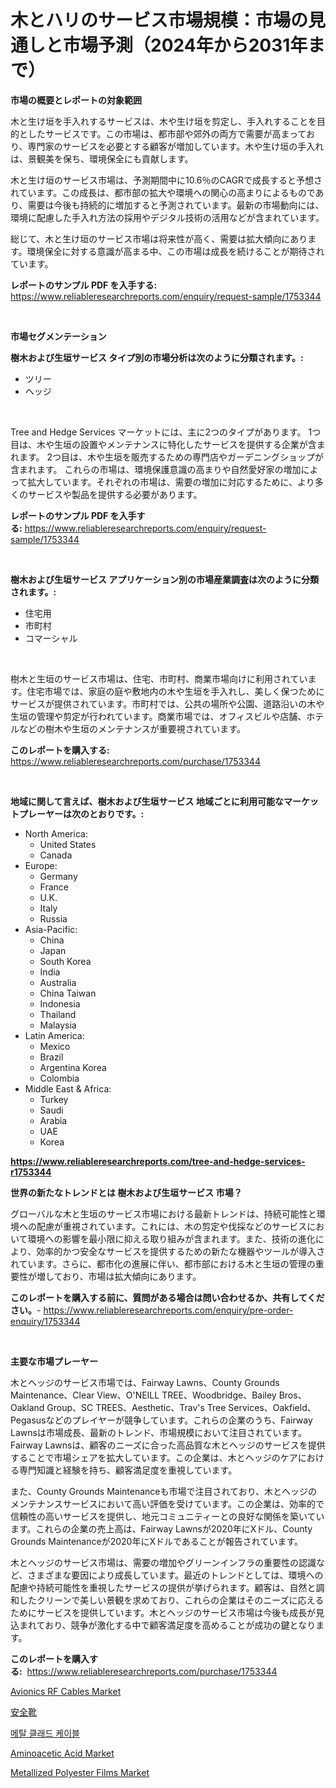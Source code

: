 <p><h1>木とハリのサービス市場規模：市場の見通しと市場予測（2024年から2031年まで）</h1></p><p><strong>市場の概要とレポートの対象範囲</strong></p>
<p><p>木と生け垣を手入れするサービスは、木や生け垣を剪定し、手入れすることを目的としたサービスです。この市場は、都市部や郊外の両方で需要が高まっており、専門家のサービスを必要とする顧客が増加しています。木や生け垣の手入れは、景観美を保ち、環境保全にも貢献します。</p><p>木と生け垣のサービス市場は、予測期間中に10.6％のCAGRで成長すると予想されています。この成長は、都市部の拡大や環境への関心の高まりによるものであり、需要は今後も持続的に増加すると予測されています。最新の市場動向には、環境に配慮した手入れ方法の採用やデジタル技術の活用などが含まれています。</p><p>総じて、木と生け垣のサービス市場は将来性が高く、需要は拡大傾向にあります。環境保全に対する意識が高まる中、この市場は成長を続けることが期待されています。</p></p>
<p><strong>レポートのサンプル PDF を入手する:</strong> <a href="https://www.reliableresearchreports.com/enquiry/request-sample/1753344">https://www.reliableresearchreports.com/enquiry/request-sample/1753344</a></p>
<p>&nbsp;</p>
<p><strong>市場セグメンテーション</strong></p>
<p><strong>樹木および生垣サービス タイプ別の市場分析は次のように分類されます。:</strong></p>
<p><ul><li>ツリー</li><li>ヘッジ</li></ul></p>
<p>&nbsp;</p>
<p><p>Tree and Hedge Services マーケットには、主に2つのタイプがあります。 1つ目は、木や生垣の設置やメンテナンスに特化したサービスを提供する企業が含まれます。 2つ目は、木や生垣を販売するための専門店やガーデニングショップが含まれます。 これらの市場は、環境保護意識の高まりや自然愛好家の増加によって拡大しています。それぞれの市場は、需要の増加に対応するために、より多くのサービスや製品を提供する必要があります。</p></p>
<p><strong>レポートのサンプル PDF を入手する:</strong>&nbsp;<a href="https://www.reliableresearchreports.com/enquiry/request-sample/1753344">https://www.reliableresearchreports.com/enquiry/request-sample/1753344</a></p>
<p>&nbsp;</p>
<p><strong> 樹木および生垣サービス アプリケーション別の市場産業調査は次のように分類されます。:</strong></p>
<p><ul><li>住宅用</li><li>市町村</li><li>コマーシャル</li></ul></p>
<p>&nbsp;</p>
<p><p>樹木と生垣のサービス市場は、住宅、市町村、商業市場向けに利用されています。住宅市場では、家庭の庭や敷地内の木や生垣を手入れし、美しく保つためにサービスが提供されています。市町村では、公共の場所や公園、道路沿いの木や生垣の管理や剪定が行われています。商業市場では、オフィスビルや店舗、ホテルなどの樹木や生垣のメンテナンスが重要視されています。</p></p>
<p><strong>このレポートを購入する:</strong>&nbsp; <a href="https://www.reliableresearchreports.com/purchase/1753344">https://www.reliableresearchreports.com/purchase/1753344</a></p>
<p>&nbsp;</p>
<p><strong>地域に関して言えば、樹木および生垣サービス 地域ごとに利用可能なマーケットプレーヤーは次のとおりです。:</strong></p>
<p><ul>
    <li>
        North America:
        <ul>
            <li>United States</li>
            <li>Canada</li>
        </ul>
    </li>
    <li>
        Europe:
        <ul>
            <li>Germany</li>
            <li>France</li>
            <li>U.K.</li>
            <li>Italy</li>
            <li>Russia</li>
        </ul>
    </li>
    <li>
        Asia-Pacific:
        <ul>
            <li>China</li>
            <li>Japan</li>
            <li>South Korea</li>
            <li>India</li>
            <li>Australia</li>
            <li>China Taiwan</li>
            <li>Indonesia</li>
            <li>Thailand</li>
            <li>Malaysia</li>
        </ul>
    </li>
    <li>
        Latin America:
        <ul>
            <li>Mexico</li>
            <li>Brazil</li>
            <li>Argentina Korea</li>
            <li>Colombia</li>
        </ul>
    </li>
    <li>
        Middle East & Africa:
        <ul>
            <li>Turkey</li>
            <li>Saudi</li>
            <li>Arabia</li>
            <li>UAE</li>
            <li>Korea</li>
        </ul>
    </li>
    </ul></p>
<p><strong><a href="https://www.reliableresearchreports.com/tree-and-hedge-services-r1753344">https://www.reliableresearchreports.com/tree-and-hedge-services-r1753344</a></strong>&nbsp;</p>
<p><strong>世界の新たなトレンドとは 樹木および生垣サービス 市場？</strong></p>
<p><p>グローバルな木と生垣のサービス市場における最新トレンドは、持続可能性と環境への配慮が重視されています。これには、木の剪定や伐採などのサービスにおいて環境への影響を最小限に抑える取り組みが含まれます。また、技術の進化により、効率的かつ安全なサービスを提供するための新たな機器やツールが導入されています。さらに、都市化の進展に伴い、都市部における木と生垣の管理の重要性が増しており、市場は拡大傾向にあります。</p></p>
<p><strong>このレポートを購入する前に、質問がある場合は問い合わせるか、共有してください。</strong>- <a href="https://www.reliableresearchreports.com/enquiry/pre-order-enquiry/1753344">https://www.reliableresearchreports.com/enquiry/pre-order-enquiry/1753344</a></p>
<p>&nbsp;</p>
<p><strong>主要な市場プレーヤー</strong></p>
<p><p>木とヘッジのサービス市場では、Fairway Lawns、County Grounds Maintenance、Clear View、O'NEILL TREE、Woodbridge、Bailey Bros、Oakland Group、SC TREES、Aesthetic、Trav's Tree Services、Oakfield、Pegasusなどのプレイヤーが競争しています。これらの企業のうち、Fairway Lawnsは市場成長、最新のトレンド、市場規模において注目されています。Fairway Lawnsは、顧客のニーズに合った高品質な木とヘッジのサービスを提供することで市場シェアを拡大しています。この企業は、木とヘッジのケアにおける専門知識と経験を持ち、顧客満足度を重視しています。</p><p>また、County Grounds Maintenanceも市場で注目されており、木とヘッジのメンテナンスサービスにおいて高い評価を受けています。この企業は、効率的で信頼性の高いサービスを提供し、地元コミュニティーとの良好な関係を築いています。これらの企業の売上高は、Fairway Lawnsが2020年にXドル、County Grounds Maintenanceが2020年にXドルであることが報告されています。</p><p>木とヘッジのサービス市場は、需要の増加やグリーンインフラの重要性の認識など、さまざまな要因により成長しています。最近のトレンドとしては、環境への配慮や持続可能性を重視したサービスの提供が挙げられます。顧客は、自然と調和したクリーンで美しい景観を求めており、これらの企業はそのニーズに応えるためにサービスを提供しています。木とヘッジのサービス市場は今後も成長が見込まれており、競争が激化する中で顧客満足度を高めることが成功の鍵となります。</p></p>
<p><strong>このレポートを購入する:</strong>&nbsp;&nbsp;<a href="https://www.reliableresearchreports.com/purchase/1753344">https://www.reliableresearchreports.com/purchase/1753344</a></p>
<p><p><a href="https://rainy-horn-d69.notion.site/Avionics-RF-Cables-Market-Trends-and-Market-Analysis-forecasted-for-period-2024-2031-9a1c52046b914ef88a27288aeabc7dca">Avionics RF Cables Market</a></p><p><a href="https://medium.com/@isacsimnis20231/%E5%AE%89%E5%85%A8%E9%9D%B4%E3%81%AE%E5%B8%82%E5%A0%B4%E3%81%AF-%E5%B8%82%E5%A0%B4%E3%82%B7%E3%82%A7%E3%82%A2-%E5%B8%82%E5%A0%B4%E3%83%88%E3%83%AC%E3%83%B3%E3%83%89-%E5%B8%82%E5%A0%B4%E6%88%90%E9%95%B7%E3%81%AB%E9%96%A2%E3%81%99%E3%82%8B%E6%83%85%E5%A0%B1%E3%82%92%E6%8F%90%E4%BE%9B%E3%81%97%E3%81%A6%E3%81%84%E3%81%BE%E3%81%99-45ab269699ca">安全靴</a></p><p><a href="https://medium.com/@snake68678/%EA%B8%88%EC%86%8D-%ED%8C%A8%EB%84%90-%EC%BC%80%EC%9D%B4%EB%B8%94-%EC%8B%9C%EC%9E%A5-%EB%B6%84%EC%84%9D-cagr-%EC%8B%9C%EC%9E%A5-%EC%84%B8%EB%B6%84%ED%99%94-%EB%B0%8F-%EA%B8%80%EB%A1%9C%EB%B2%8C-%EC%82%B0%EC%97%85-%EA%B0%9C%EC%9A%94-47934d395fb8">메탈 클래드 케이블</a></p><p><a href="https://www.linkedin.com/pulse/aminoacetic-acid-market-furnish-information-size-share-dynamics-66dif?trackingId=rRabEMkj%2FPTgJwW3Jm5O0Q%3D%3D">Aminoacetic Acid Market</a></p><p><a href="https://www.linkedin.com/pulse/global-metallized-polyester-films-market-types-applications-0yv8f?trackingId=4BCxW72vXhHt8aLCpmxeVA%3D%3D">Metallized Polyester Films Market</a></p></p>